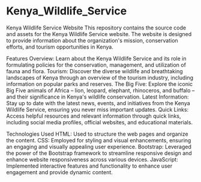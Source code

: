 # Kenya_Wildlife_Service
 Kenya Wildlife Service Website
This repository contains the source code and assets for the Kenya Wildlife Service website. The website is designed to provide information about the organization's mission, conservation efforts, and tourism opportunities in Kenya.

Features
Overview: Learn about the Kenya Wildlife Service and its role in formulating policies for the conservation, management, and utilization of fauna and flora.
Tourism: Discover the diverse wildlife and breathtaking landscapes of Kenya through an overview of the tourism industry, including information on popular parks and reserves.
The Big Five: Explore the iconic Big Five animals of Africa – lion, leopard, elephant, rhinoceros, and buffalo – and their significance in Kenya's wildlife conservation.
Latest Information: Stay up to date with the latest news, events, and initiatives from the Kenya Wildlife Service, ensuring you never miss important updates.
Quick Links: Access helpful resources and relevant information through quick links, including social media profiles, official websites, and educational materials.

Technologies Used
HTML: Used to structure the web pages and organize the content.
CSS: Employed for styling and visual enhancements, ensuring an engaging and visually appealing user experience.
Bootstrap: Leveraged the power of the Bootstrap framework to streamline responsive design and enhance website responsiveness across various devices.
JavaScript: Implemented interactive features and functionality to enhance user engagement and provide dynamic content.
